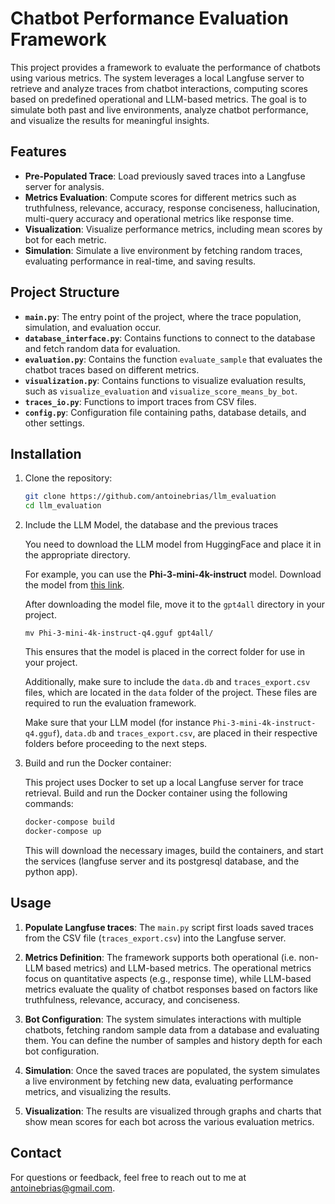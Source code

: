 # Chatbot Performance Evaluation Framework

This project provides a framework to evaluate the performance of chatbots using various metrics. The system leverages a local Langfuse server to retrieve and analyze traces from chatbot interactions, computing scores based on predefined operational and LLM-based metrics. The goal is to simulate both past and live environments, analyze chatbot performance, and visualize the results for meaningful insights.

## Features

- **Pre-Populated Trace**: Load previously saved traces into a Langfuse server for analysis.
- **Metrics Evaluation**: Compute scores for different metrics such as truthfulness, relevance, accuracy, response conciseness, hallucination, multi-query accuracy  and operational metrics like response time.
- **Visualization**: Visualize performance metrics, including mean scores by bot for each metric.
- **Simulation**: Simulate a live environment by fetching random traces, evaluating performance in real-time, and saving results.

## Project Structure

- **`main.py`**: The entry point of the project, where the trace population, simulation, and evaluation occur.
- **`database_interface.py`**: Contains functions to connect to the database and fetch random data for evaluation.
- **`evaluation.py`**: Contains the function `evaluate_sample` that evaluates the chatbot traces based on different metrics.
- **`visualization.py`**: Contains functions to visualize evaluation results, such as `visualize_evaluation` and `visualize_score_means_by_bot`.
- **`traces_io.py`**: Functions to import traces from CSV files.
- **`config.py`**: Configuration file containing paths, database details, and other settings.
  
## Installation

1. Clone the repository:

    ```bash
    git clone https://github.com/antoinebrias/llm_evaluation
    cd llm_evaluation
    ```

2. Include the LLM Model, the database and the previous traces

    You need to download the LLM model from HuggingFace and place it in the appropriate directory.

    For example, you can use the **Phi-3-mini-4k-instruct** model. Download the model from [this link](https://huggingface.co/microsoft/Phi-3-mini-4k-instruct-gguf/blob/main/Phi-3-mini-4k-instruct-q4.gguf).

    After downloading the model file, move it to the `gpt4all` directory in your project. 

    ``` mv Phi-3-mini-4k-instruct-q4.gguf gpt4all/   ```
 
    This ensures that the model is placed in the correct folder for use in your project.

    Additionally, make sure to include the `data.db` and `traces_export.csv` files, which are located in the `data` folder of the project. These files are required to run the evaluation framework.

    Make sure that your LLM model (for instance `Phi-3-mini-4k-instruct-q4.gguf`), `data.db` and `traces_export.csv`, are placed in their respective folders before proceeding to the next steps.

3. Build and run the Docker container:

    This project uses Docker to set up a local Langfuse server for trace retrieval. Build and run the Docker container using the following commands:

    ```bash
    docker-compose build  
    docker-compose up
    ```

    This will download the necessary images, build the containers, and start the services (langfuse server and its postgresql database, and the python app).



## Usage

1. **Populate Langfuse traces**: 
   The `main.py` script first loads saved traces from the CSV file (`traces_export.csv`) into the Langfuse server.

2. **Metrics Definition**:
   The framework supports both operational (i.e. non-LLM based metrics) and LLM-based metrics. The operational metrics focus on quantitative aspects (e.g., response time), while LLM-based metrics evaluate the quality of chatbot responses based on factors like truthfulness, relevance, accuracy, and conciseness.

3. **Bot Configuration**:
   The system simulates interactions with multiple chatbots, fetching random sample data from a database and evaluating them. You can define the number of samples and history depth for each bot configuration.

4. **Simulation**:
   Once the saved traces are populated, the system simulates a live environment by fetching new data, evaluating performance metrics, and visualizing the results.

5. **Visualization**:
   The results are visualized through graphs and charts that show mean scores for each bot across the various evaluation metrics.


## Contact

For questions or feedback, feel free to reach out to me at antoinebrias@gmail.com.


